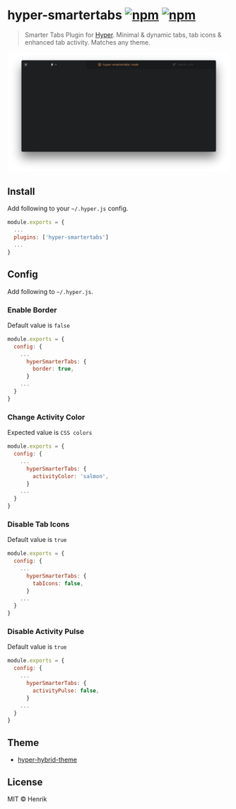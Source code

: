 # hyper-smartertabs [![npm](https://img.shields.io/npm/v/hyper-smartertabs.svg?maxAge=86400?style=flat-square)](https://www.npmjs.com/package/hyper-smartertabs) [![npm](https://img.shields.io/npm/dt/hyper-smartertabs.svg?maxAge=86400?style=flat-square)](https://www.npmjs.com/package/hyper-smartertabs)

> Smarter Tabs Plugin for [Hyper](https://hyper.is). Minimal & dynamic tabs, tab icons & enhanced tab activity. Matches any theme.

![](screen.png)


## Install

Add following to your `~/.hyper.js` config.

```javascript
module.exports = {
  ...
  plugins: ['hyper-smartertabs']
  ...
}
```


## Config

Add following to `~/.hyper.js`.

### Enable Border
Default value is `false`

```javascript
module.exports = {
  config: {
    ...
      hyperSmarterTabs: {
        border: true,
      }
    ...
  }
}
```

### Change Activity Color
Expected value is `CSS colors`

```javascript
module.exports = {
  config: {
    ...
      hyperSmarterTabs: {
        activityColor: 'salmon',
      }
    ...
  }
}
```

### Disable Tab Icons
Default value is `true`

```javascript
module.exports = {
  config: {
    ...
      hyperSmarterTabs: {
        tabIcons: false,
      }
    ...
  }
}
```

### Disable Activity Pulse
Default value is `true`

```javascript
module.exports = {
  config: {
    ...
      hyperSmarterTabs: {
        activityPulse: false,
      }
    ...
  }
}
```


## Theme

* [hyper-hybrid-theme](https://github.com/alexfedoseev/hyper-hybrid-theme)


## License

MIT © Henrik
